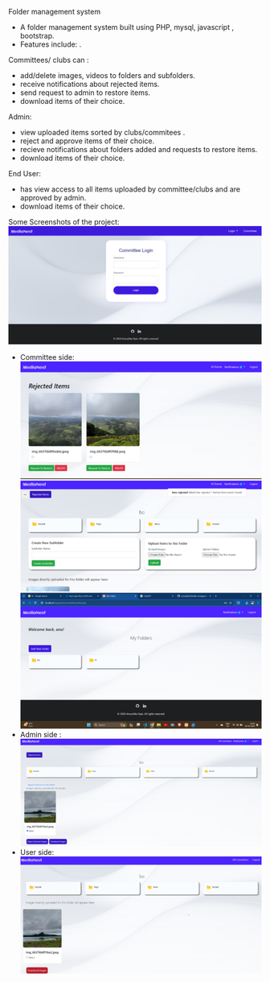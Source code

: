  Folder management system
- A folder management system built using PHP, mysql, javascript , bootstrap.
- Features include: .
  
 Committees/ clubs can :
- add/delete images, videos to folders and subfolders.
-	receive notifications about rejected items.
- send request to admin to restore items.
- download items of their choice.
  
Admin:
-	view uploaded items sorted by clubs/commitees .
- reject and approve items of their choice.
-	recieve notifications about folders added and requests to restore items.
-	download items of their choice.
  
End User:
-	has view access to all items uploaded by committee/clubs and are approved by admin.
-	download items of their choice.

Some Screenshots of the project:
![alt text](image-1.png)
- Committee side:
![alt text](<Screenshot 2024-05-05 165124.png>) ![alt text](<Screenshot 2024-05-05 164731.png>) ![alt text](<Screenshot 2024-05-05 164701.png>)
- Admin side :
![alt text](<Screenshot 2024-05-05 165226.png>)
- User side: 
![alt text](image.png)
